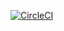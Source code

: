[![CircleCI](https://circleci.com/gh/circleci/circleci-docs.svg?style=svg)](https://circleci.com/gh/rrrozzaq/ExpertDicodingSubmission)

